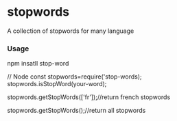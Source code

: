# stopwords
A collection of stopwords for many language
<h3> Usage</h3>
npm insatll stop-word

// Node
const stopwords=require('stop-words);
stopwords.isStopWord(your-word);

stopwords.getStopWords(['fr']);//return french stopwords

stopwords.getStopWords();//return all stopwords
